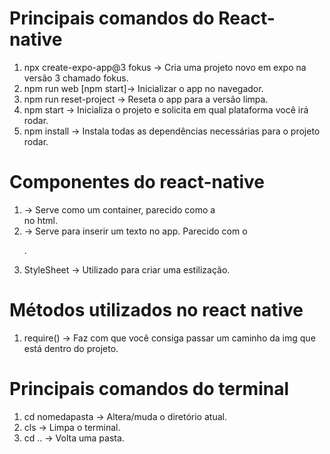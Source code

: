 # Principais comandos do React-native
1. npx create-expo-app@3 fokus -> Cria uma projeto novo em expo na versão 3 chamado fokus.
2. npm run web [npm start]-> Inicializar o app no navegador.
3. npm run reset-project -> Reseta o app para a versão limpa.
4. npm start -> Inicializa o projeto e solicita em qual plataforma você irá rodar.
5. npm install -> Instala todas as dependências necessárias para o projeto rodar.


# Componentes do react-native
1. <View> -> Serve como um container, parecido como a <div> no html.
2. <Text> -> Serve para inserir um texto no app. Parecido com o <p>.
3. StyleSheet -> Utilizado para criar uma estilização.

# Métodos utilizados no react native
1. require() -> Faz com que você consiga passar um caminho da img que está dentro do projeto. 


# Principais comandos do terminal
1. cd nomedapasta -> Altera/muda o diretório atual.
2. cls -> Limpa o terminal.
3. cd .. -> Volta uma pasta.

